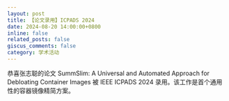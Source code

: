 ```yaml
---
layout: post
title: 【论文录用】ICPADS 2024
date: 2024-08-20 14:00:00+0800
inline: false
related_posts: false
giscus_comments: false
category: 学术活动
---
```


恭喜张志聪的论文 SummSlim: A Universal and Automated Approach for Debloating Container Images 被 IEEE ICPADS 2024 录用。该工作是首个通用性的容器镜像精简方案。
